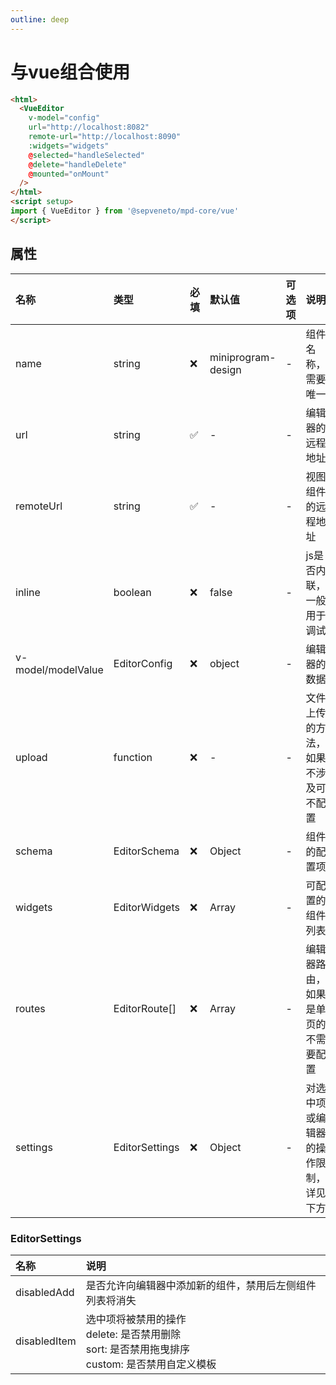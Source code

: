 ```yaml
---
outline: deep
---
```


# 与vue组合使用

```html
<html>
  <VueEditor
    v-model="config"
    url="http://localhost:8082"
    remote-url="http://localhost:8090"
    :widgets="widgets"
    @selected="handleSelected"
    @delete="handleDelete"
    @mounted="onMount"
  />
</html>
<script setup>
import { VueEditor } from '@sepveneto/mpd-core/vue'
</script>
```

## 属性
| 名称 | 类型 | 必填 | 默认值 | 可选项 | 说明 |
| :--- | :-- | :--- | :---- | :----- | :--- |
| name | string | ❌ | miniprogram-design | - | 组件名称，需要唯一 |
| url | string | ✅ | - | - | 编辑器的远程地址 |
| remoteUrl | string | ✅ | - | - | 视图组件的远程地址 |
| inline | boolean | ❌ | false | - | js是否内联，一般用于调试 |
| v-model/modelValue | EditorConfig | ❌ | <Desc desc="{ globalConfig: {}, body: {}, }">object</Desc> | - | 编辑器的数据 |
| upload | function | ❌ | - | - | 文件上传的方法，如果不涉及可不配置 |
| schema | EditorSchema | ❌ | Object | - | 组件的配置项 |
| widgets | EditorWidgets | ❌ | Array | - | 可配置的组件列表 |
| routes | EditorRoute[] | ❌ | <Desc desc="[{ name: 'Home', path: '/' }]">Array</Desc> | - | 编辑器路由，如果是单页的不需要配置 |
| settings | EditorSettings | ❌ | Object | - | 对选中项或编辑器的操作限制，详见下方 |

### EditorSettings
| 名称 | 说明 |
| :--- | :--- |
| disabledAdd | 是否允许向编辑器中添加新的组件，禁用后左侧组件列表将消失 |
| disabledItem | 选中项将被禁用的操作<br>delete: 是否禁用删除<br>sort: 是否禁用拖曳排序<br>custom: 是否禁用自定义模板 |
